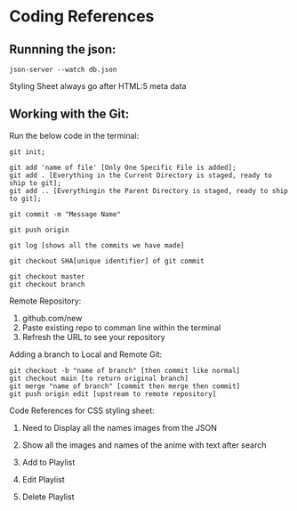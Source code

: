 # Coding References

## Runnning the json:
```
json-server --watch db.json
````

Styling Sheet always go after HTML:5 meta data

## Working with the Git: 

Run the below code in the terminal: 
```
git init;

git add 'name of file' [Only One Specific File is added];
git add . [Everything in the Current Directory is staged, ready to ship to git];
git add .. [Everythingin the Parent Directory is staged, ready to ship to git];

git commit -m "Message Name"

git push origin 

git log [shows all the commits we have made]

git checkout SHA[unique identifier] of git commit

git checkout master 
git checkout branch
```

Remote Repository: 
1. github.com/new
2. Paste existing repo to comman line within the terminal
3. Refresh the URL to see your repository

Adding a branch to Local and Remote Git:
```
git checkout -b "name of branch" [then commit like normal]
git checkout main [to return original branch]
git merge "name of branch" [commit then merge then commit]
git push origin edit [upstream to remote repository]
```
Code References for CSS styling sheet:

 <!--    
            <div class="container"> 
        <div class = "row">
        <div class="col">Anime</div>
        <div class="col"> More Anime</div>       
        </div>
        </div>
        <p class="classfont"> Lorem ipsum dolor sit amet consectetur, adipisicing elit. Dolorum quos aut sunt temporibus fugiat distinctio nostrum iure rem, veritatis eos et sit quasi ipsa eum cumque qui quibusdam quia ut.</p> -->


1. Need to Display all the names images from the JSON
2. Show all the images and names of the anime with text after search
3. Add to Playlist

4. Edit Playlist
5. Delete Playlist
